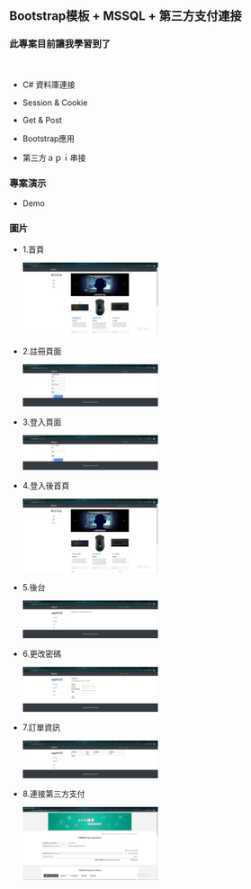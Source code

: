 ## Bootstrap模板 + MSSQL + 第三方支付連接

### 此專案目前讓我學習到了
　
 * C# 資料庫連接

 * Session & Cookie 

 * Get & Post

 * Bootstrap應用

 * 第三方ａｐｉ串接




### 專案演示 

  * Demo


### 圖片

   * 1.首頁
     
     <img src="https://github.com/z83520/TestWeb/blob/main/jpg/%E9%A6%96%E9%A0%81.jpg" width="50%">
     
     
   * 2.註冊頁面
     
     <img src="https://github.com/z83520/TestWeb/blob/main/jpg/%E8%A8%BB%E5%86%8A.jpg" width="50%">
     
     
   * 3.登入頁面 
   
     <img src="https://github.com/z83520/TestWeb/blob/main/jpg/%E7%99%BB%E5%85%A5.jpg" width="50%">
     
     
   * 4.登入後首頁 
   
     <img src="https://github.com/z83520/TestWeb/blob/main/jpg/%E7%99%BB%E5%85%A5%E5%BE%8C%E9%A6%96%E9%A0%81.jpg" width="50%"> 
     
     
   * 5.後台 
   
     <img src="https://github.com/z83520/TestWeb/blob/main/jpg/%E5%BE%8C%E8%87%BA.jpg" width="50%">
     
     
   * 6.更改密碼 
   
     <img src="https://github.com/z83520/TestWeb/blob/main/jpg/%E5%AF%86%E7%A2%BC%E4%BF%AE%E6%94%B9.jpg" width="50%">
     
     
   * 7.訂單資訊 
   
     <img src="https://github.com/z83520/TestWeb/blob/main/jpg/%E8%A8%82%E5%96%AE.jpg" width="50%">
     
     
   * 8.連接第三方支付 
   
     <img src="https://github.com/z83520/TestWeb/blob/main/jpg/%E7%B6%A0%E7%95%8C.jpg" width="50%">
     
     

